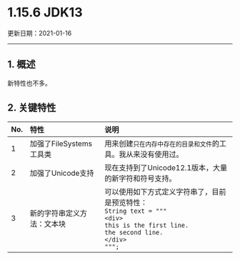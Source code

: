 # 1.15.6 JDK13

更新日期：2021-01-16

-------------------------------------

## 1. 概述

新特性也不多。

## 2. 关键特性

No. | 特性 | 说明
:--|:--|:--
1 | 加强了FileSystems工具类 | 用来创建`只在内存中存在的目录和文件`的工具。我从来没有使用过。
2 | 加强了Unicode支持 | 现在支持到了Unicode12.1版本，大量的新字符和符号支持。
3 | 新的字符串定义方法：文本块 | 可以使用如下方式定义字符串了，目前是预览特性：<br>`String text = """`<br>`<div>`<br>`this is the first line.`<br>`the second line.`<br>`</div>`<br>`""";`
